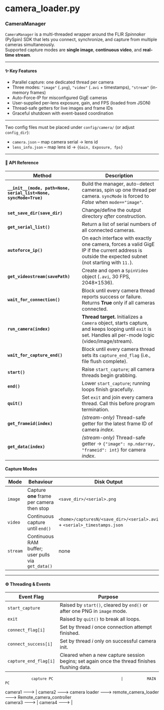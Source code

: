 # camera_loader.py
### CameraManager

`CameraManager` is a multi-threaded wrapper around the FLIR *Spinnaker* (PySpin) SDK that lets you connect, synchronize, and capture from multiple cameras simultaneously.  
Supported capture modes are **single image**, **continuous video**, and **real-time stream**.

---

#### ✨ Key Features
- Parallel capture: one dedicated thread per camera
- Three modes: `"image"` (`.png`), `"video"` (`.avi` + timestamps), `"stream"` (in-memory frames)
- Auto-Force-IP for misconfigured GigE cameras
- User-supplied per-lens exposure, gain, and FPS (loaded from JSON)
- Thread-safe getters for live images and frame IDs
- Graceful shutdown with event-based coordination

---

Two config files must be placed under `config/camera/` (or adjust `config_dir`):

* `camera.json` – map camera serial → lens id 
* `lens_info.json` – map lens id → `{Gain, Exposure, fps}`  



---

#### 📑 API Reference

| Method | Description |
|--------|-------------|
| **`__init__(mode, path=None, serial_list=None, syncMode=True)`** | Build the manager, auto-detect cameras, spin up one thread per camera. `syncMode` is forced to *False* when `mode=="image"`. |
| **`set_save_dir(save_dir)`** | Change/define the output directory *after* construction. |
| **`get_serial_list()`** | Return a list of serial numbers of all connected cameras. |
| **`autoforce_ip()`** | On each interface with exactly one camera, forces a valid GigE IP if the current address is outside the expected subnet (not starting with `11.`). |
| **`get_videostream(savePath)`** | Create and open a `SpinVideo` object (`.avi`, 30 FPS, 2048×1536). |
| **`wait_for_connection()`** | Block until every camera thread reports success or failure. Returns **True** only if all cameras connected. |
| **`run_camera(index)`** | **Thread target.** Initializes a `Camera` object, starts capture, and keeps looping until `exit` is set. Handles all per-mode logic (video/image/stream). |
| **`wait_for_capture_end()`** | Block until every camera thread sets its `capture_end_flag` (i.e., file flush complete). |
| **`start()`** | Raise `start_capture`; all camera threads begin grabbing. |
| **`end()`** | Lower `start_capture`; running loops finish gracefully. |
| **`quit()`** | Set `exit` and join every camera thread. Call this before program termination. |
| **`get_frameid(index)`** | *(stream-only)* Thread-safe getter for the latest frame ID of camera *index*. |
| **`get_data(index)`** | *(stream-only)* Thread-safe getter → `{"image": np.ndarray, "frameid": int}` for camera *index*. |

#### Capture Modes
| Mode | Behaviour | Disk Output |
|------|-----------|-------------|
| `image` | Capture **one** frame per camera then stop | `<save_dir>/<serial>.png` |
| `video` | Continuous capture until `end()` | `<home>/capturesN/<save_dir>/<serial>.avi` + `<serial>_timestamps.json` |
| `stream` | Continuous RAM buffer; user pulls via `get_data()` | none |

---

#### ⚙️ Threading & Events

| Event Flag | Purpose |
|------------|---------|
| `start_capture` | Raised by `start()`, cleared by `end()` or after one PNG in `image` mode. |
| `exit` | Raised by `quit()` to break all loops. |
| `connect_flag[i]` | Set by thread *i* once connection attempt finished. |
| `connect_success[i]` | Set by thread *i* only on successful camera init. |
| `capture_end_flag[i]` | Cleared when a new capture session begins; set again once the thread finishes flushing data. |


                capture PC                               |           MAIN PC

camera1 --->                                             |
camera2 ---> camera loader ---> remote_camera_loader   --->  Remote_camera_controller     
camera3 --->                                             |
camera4 --->                                             |

